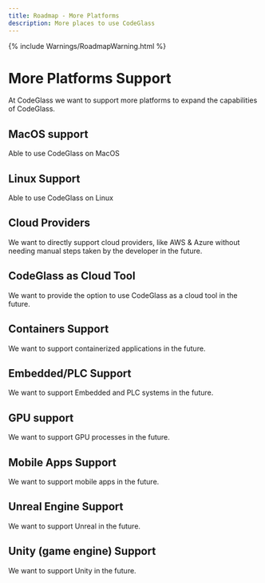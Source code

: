 ```yaml
---
title: Roadmap - More Platforms
description: More places to use CodeGlass
---
```

{% include Warnings/RoadmapWarning.html %}

# More Platforms Support

At CodeGlass we want to support more platforms to expand the capabilities of CodeGlass.

## MacOS support
Able to use CodeGlass on MacOS

## Linux Support
Able to use CodeGlass on Linux

## Cloud Providers
We want to directly support cloud providers, like AWS & Azure without needing manual steps taken by the developer in the future.

## CodeGlass as Cloud Tool
We want to provide the option to use CodeGlass as a cloud tool in the future.

## Containers Support
We want to support containerized applications in the future.

## Embedded/PLC Support
We want to support Embedded and PLC systems in the future.

## GPU support
We want to support GPU processes in the future.

## Mobile Apps Support
We want to support mobile apps in the future.

## Unreal Engine Support
We want to support Unreal in the future.

## Unity (game engine) Support
We want to support Unity in the future.
